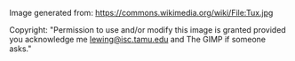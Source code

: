 Image generated from: https://commons.wikimedia.org/wiki/File:Tux.jpg

Copyright:
"Permission to use and/or modify this image is granted provided you acknowledge me lewing@isc.tamu.edu and The GIMP if someone asks."
